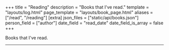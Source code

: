 +++
title = "Reading"
description = "Books that I've read."
template = "layouts/log.html"
page_template = "layouts/book_page.html"
aliases = ["/read", "/reading"]
[extra]
json_files = ["static/api/books.json"]
person_field = ["author"]
date_field = "read_date"
date_field_is_array = false
+++

Books that I've read.

---
